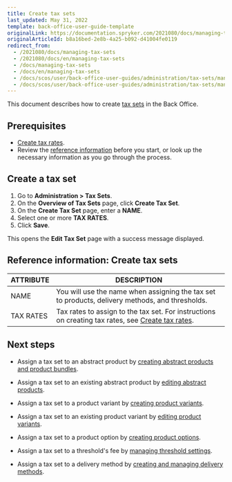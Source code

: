 ```yaml
---
title: Create tax sets
last_updated: May 31, 2022
template: back-office-user-guide-template
originalLink: https://documentation.spryker.com/2021080/docs/managing-tax-sets
originalArticleId: b8a16bed-2e8b-4a25-b092-d41004fe0119
redirect_from:
  - /2021080/docs/managing-tax-sets
  - /2021080/docs/en/managing-tax-sets
  - /docs/managing-tax-sets
  - /docs/en/managing-tax-sets
  - /docs/scos/user/back-office-user-guides/administration/tax-sets/managing-tax-sets.html
  - /docs/scos/user/back-office-user-guides/administration/tax-sets/managing-tax-sets.html  
---
```


This document describes how to create [tax sets](/docs/scos/user/features/tax-feature-overview.html) in the Back Office.

## Prerequisites

* [Create tax rates](/docs/scos/user/back-office-user-guides/administration/tax-rates/managing-tax-rates.html).  
* Review the [reference information](#reference-information-create-tax-sets) before you start, or look up the necessary information as you go through the process.

## Create a tax set

1. Go to **Administration&nbsp;<span aria-label="and then">></span> Tax Sets**.
2. On the **Overview of Tax Sets** page, click **Create Tax Set**.
3. On the **Create Tax Set** page, enter a **NAME**.
4. Select one or more **TAX RATES**.
5. Click **Save**.

This opens the **Edit Tax Set** page with a success message displayed.

## Reference information: Create tax sets

| ATTRIBUTE |DESCRIPTION  |
| --- | --- |
| NAME | You will use the name when assigning the tax set to products, delivery methods, and thresholds. |
| TAX RATES | Tax rates to assign to the tax set. For instructions on creating tax rates, see [Create tax rates](/docs/scos/user/back-office-user-guides/administration/tax-rates/create-tax-rates.html). |

## Next steps

* Assign a tax set to an abstract product by [creating abstract products and product bundles](/docs/scos/user/back-office-user-guides/catalog/products/manage-abstract-products/creating-abstract-products-and-product-bundles.html).

* Assign a tax set to an existing abstract product by [editing abstract products](/docs/scos/user/back-office-user-guides/catalog/products/manage-abstract-products/editing-abstract-products.html#prerequisites).

* Assign a tax set to a product variant by [creating product variants](/docs/scos/user/back-office-user-guides/catalog/products/manage-concrete-products/creating-product-variants.html).

* Assign a tax set to an existing product variant by [editing product variants](/docs/scos/user/back-office-user-guides/catalog/products/manage-concrete-products/editing-product-variants.html).

* Assign a tax set to a product option by [creating product options](/docs/scos/user/back-office-user-guides/catalog/product-options/creating-product-options.html).

* Assign a tax set to a threshold's fee by [managing threshold settings](/docs/scos/user/back-office-user-guides/administration/manage-threshold-settings.html).

* Assign a tax set to a delivery method by [creating and managing delivery methods](/docs/scos/user/back-office-user-guides/administration/delivery-methods/creating-and-managing-delivery-methods.html).
